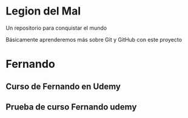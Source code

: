 # Legion del Mal
Un repositorio para conquistar el mundo

Básicamente aprenderemos más sobre Git y GitHub con este proyecto


# Fernando


## Curso de Fernando en Udemy

## Prueba de curso Fernando udemy
